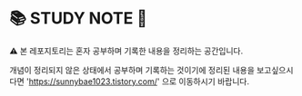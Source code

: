 # 📚 STUDY NOTE 📝

⚠️ 본 레포지토리는 혼자 공부하며 기록한 내용을 정리하는 공간입니다.

개념이 정리되지 않은 상태에서 공부하며 기록하는 것이기에
정리된 내용을 보고싶으시다면 'https://sunnybae1023.tistory.com/' 으로 이동하시기 바랍니다.
